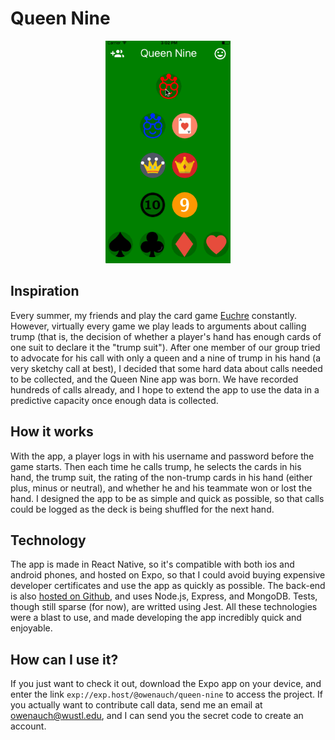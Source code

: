 # Queen Nine
<p align="center">
  <img src='assets/queen-nine.gif' width="200px" />
</p>

## Inspiration
Every summer, my friends and play the card game [Euchre](https://en.wikipedia.org/wiki/Euchre) constantly. However, virtually every game we play leads to arguments about calling trump (that is, the decision of whether a player's hand has enough cards of one suit to declare it the "trump suit"). After one member of our group tried to advocate for his call with only a queen and a nine of trump in his hand (a very sketchy call at best), I decided that some hard data about calls needed to be collected, and the Queen Nine app was born. We have recorded hundreds of calls already, and I hope to extend the app to use the data in a predictive capacity once enough data is collected.

## How it works
With the app, a player logs in with his username and password before the game starts. Then each time he calls trump, he selects the cards in his hand, the trump suit, the rating of the non-trump cards in his hand (either plus, minus or neutral), and whether he and his teammate won or lost the hand. I designed the app to be as simple and quick as possible, so that calls could be logged as the deck is being shuffled for the next hand.

## Technology
The app is made in React Native, so it's compatible with both ios and android phones, and hosted on Expo, so that I could avoid buying expensive developer certificates and use the app as quickly as possible. The back-end is also [hosted on Github](https://github.com/owenauch/queen-nine-backend), and uses Node.js, Express, and MongoDB. Tests, though still sparse (for now), are writted using Jest. All these technologies were a blast to use, and made developing the app incredibly quick and enjoyable.

## How can I use it?
If you just want to check it out, download the Expo app on your device, and enter the link `exp://exp.host/@owenauch/queen-nine` to access the project. If you actually want to contribute call data, send me an email at owenauch@wustl.edu, and I can send you the secret code to create an account.
